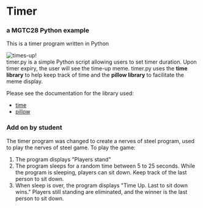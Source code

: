 # Timer
### a MGTC28 Python example
This is a timer program written in Python  

![times-up!](https://media.makeameme.org/created/times-up-5923e0.jpg)\
timer.py is a simple Python script allowing users to set timer duration.
Upon timer expiry, the user will see the time-up meme.
timer.py uses the **time library** to help keep track of time and the **pillow library** to facilitate the meme display.

Please see the documentation for the library used:
- [time](https://docs.python.org/3/library/time.html)
- [pillow](https://pypi.org/project/Pillow/)


### Add on by student
The timer program was changed to create a nerves of steel program, used to play the nerves of steel game.
To play the game: 
1. The program displays "Players stand"
2. The program sleeps for a random time between 5 to 25 seconds.  While the program is sleeping, players can sit down.  Keep track of the last person to sit down.
3. When sleep is over, the program displays "Time Up.  Last to sit down wins."  Players still standing are eliminated, and the winner is the last person to sit down.
